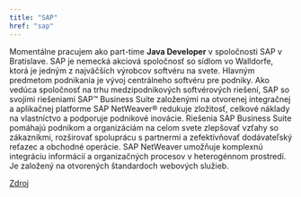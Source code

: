 ```yaml
---
title: "SAP"
href: "sap"
---
```

Momentálne pracujem ako part-time **Java Developer** v spoločnosti SAP v Bratislave. SAP je nemecká akciová spoločnosť so sídlom vo Walldorfe, ktorá je jedným z najväčších výrobcov softvéru na svete. Hlavným predmetom podnikania je vývoj centrálneho softvéru pre podniky. Ako vedúca spoločnosť na trhu medzipodnikových softvérových riešení, SAP so svojimi riešeniami SAP™ Business Suite založenými na otvorenej integračnej a aplikačnej platforme SAP NetWeaver® redukuje zložitosť, celkové náklady na vlastníctvo a podporuje podnikové inovácie. Riešenia SAP Business Suite pomáhajú podnikom a organizáciám na celom svete zlepšovať vzťahy so zákazníkmi, rozširovať spoluprácu s partnermi a zefektívňovať dodávateľský reťazec a obchodné operácie. SAP NetWeaver umožňuje komplexnú integráciu informácií a organizačných procesov v heterogénnom prostredí. Je založený na otvorených štandardoch webových služieb.

[Zdroj](https://sk.wikipedia.org/wiki/SAP_(softv%C3%A9rov%C3%BD_podnik) "Zdroj")